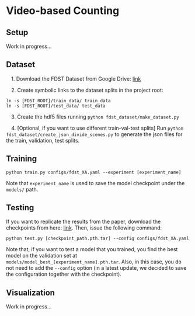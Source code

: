 # Video-based Counting

## Setup
Work in progress...

## Dataset

&emsp;1. Download the FDST Dataset from
Google Drive: [link](https://drive.google.com/drive/folders/19c2X529VTNjl3YL1EYweBg60G70G2D-w) 

&emsp;2.  Create symbolic links to the dataset splits in the project root:
```
ln -s [FDST_ROOT]/train_data/ train_data
ln -s [FDST_ROOT]/test_data/ test_data
```
&emsp;3. Create the hdf5 files running `python fdst_dataset/make_dataset.py`

&emsp;4. [Optional, if you want to use different train-val-test splits] Run `python fdst_dataset/create_json_divide_scenes.py` to generate the json files for the train, validation, test splits.

## Training

```
python train.py configs/fdst_XA.yaml --experiment [experiment_name]
``` 

Note that `experiment_name` is used to save the model checkpoint under the `models/` path.

## Testing
If you want to replicate the results from the paper, download the checkpoints from here: [link](https://drive.google.com/drive/folders/1fCKHm3Wdov0niuLUIs8FcjLH1vqc5Voz?usp=sharing).
Then, issue the following command:
```
python test.py [checkpoint_path.pth.tar] --config configs/fdst_XA.yaml
``` 
Note that, if you want to test a model that you trained, you find the best model on the validation set at `models/model_best_[experiment_name].pth.tar`. 
Also, in this case, you do not need to add the `--config` option (in a latest update, we decided to save the configuration together with the checkpoint).

## Visualization
Work in progress...

